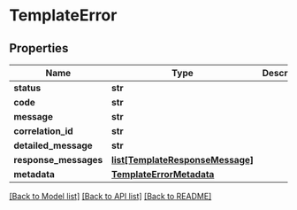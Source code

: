 # TemplateError

## Properties
Name | Type | Description | Notes
------------ | ------------- | ------------- | -------------
**status** | **str** |  | [optional] 
**code** | **str** |  | [optional] 
**message** | **str** |  | [optional] 
**correlation_id** | **str** |  | [optional] 
**detailed_message** | **str** |  | [optional] 
**response_messages** | [**list[TemplateResponseMessage]**](TemplateResponseMessage.md) |  | [optional] 
**metadata** | [**TemplateErrorMetadata**](TemplateErrorMetadata.md) |  | [optional] 

[[Back to Model list]](../README.md#documentation-for-models) [[Back to API list]](../README.md#documentation-for-api-endpoints) [[Back to README]](../README.md)

